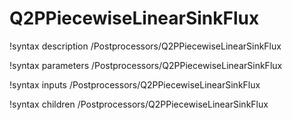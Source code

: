 <!-- MOOSE Documentation Stub: Remove this when content is added. -->

# Q2PPiecewiseLinearSinkFlux
!syntax description /Postprocessors/Q2PPiecewiseLinearSinkFlux

!syntax parameters /Postprocessors/Q2PPiecewiseLinearSinkFlux

!syntax inputs /Postprocessors/Q2PPiecewiseLinearSinkFlux

!syntax children /Postprocessors/Q2PPiecewiseLinearSinkFlux
